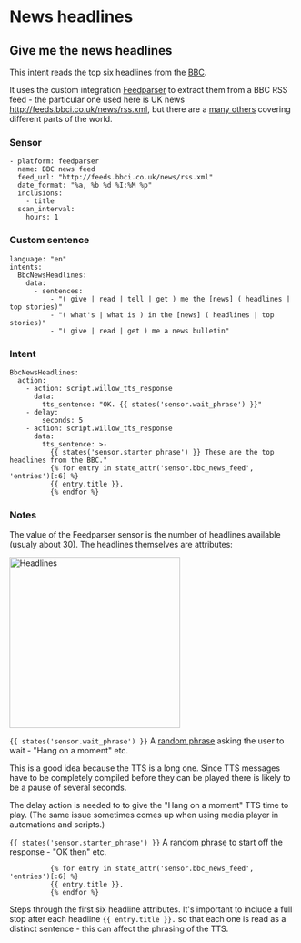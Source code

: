 # News headlines

## Give me the news headlines

This intent reads the top six headlines from the [BBC](https://www.bbc.co.uk/news).

It uses the custom integration [Feedparser](https://github.com/custom-components/feedparser/blob/master/README.md) to extract them from a BBC RSS feed - the particular one used here is UK news http://feeds.bbci.co.uk/news/rss.xml, but there are a [many others](http://news.bbc.co.uk/rss/feeds.opml) covering different parts of the world.

### Sensor
```
- platform: feedparser
  name: BBC news feed
  feed_url: "http://feeds.bbci.co.uk/news/rss.xml"
  date_format: "%a, %b %d %I:%M %p"
  inclusions:
    - title
  scan_interval:
    hours: 1
```

### Custom sentence

```
language: "en"
intents:
  BbcNewsHeadlines:
    data:
      - sentences:
          - "( give | read | tell | get ) me the [news] ( headlines | top stories)"
          - "( what's | what is ) in the [news] ( headlines | top stories)"
          - "( give | read | get ) me a news bulletin"
```

### Intent

```
BbcNewsHeadlines:
  action:
    - action: script.willow_tts_response
      data:
        tts_sentence: "OK. {{ states('sensor.wait_phrase') }}"
    - delay:
        seconds: 5
    - action: script.willow_tts_response
      data:
        tts_sentence: >-  
          {{ states('sensor.starter_phrase') }} These are the top headlines from the BBC."
          {% for entry in state_attr('sensor.bbc_news_feed', 'entries')[:6] %}
          {{ entry.title }}.
          {% endfor %}
```

### Notes

The value of the Feedparser sensor is the number of headlines available (usualy about 30). The headlines themselves are attributes:

<img src="https://github.com/jackjourneyman/custom-sentences-and-intents-in-Home-Assistant/blob/main/headlines.png" alt="Headlines" width="300">

```{{ states('sensor.wait_phrase') }}``` A [random phrase](https://github.com/jackjourneyman/custom-sentences-and-intents-in-Home-Assistant/blob/main/random_phrases.md) asking the user to wait - "Hang on a moment" etc.

This is a good idea because the TTS is a long one. Since TTS messages have to be completely compiled before they can be played there is likely to be a pause of several seconds.

The delay action is needed to to give the "Hang on a moment" TTS time to play. (The same issue sometimes comes up when using media player in automations and scripts.)

```{{ states('sensor.starter_phrase') }}``` A [random phrase](https://github.com/jackjourneyman/custom-sentences-and-intents-in-Home-Assistant/blob/main/random_phrases.md) to start off the response - "OK then" etc.

```
          {% for entry in state_attr('sensor.bbc_news_feed', 'entries')[:6] %}
          {{ entry.title }}.
          {% endfor %}
```
Steps through the first six headline attributes. It's important to include a full stop after each headline ```{{ entry.title }}.``` so that each one is read as a distinct sentence - this can affect the phrasing of the TTS.





